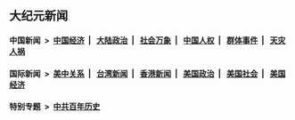## 大纪元新闻

#### 中国新闻 &nbsp;>&nbsp; [中国经济](indexes/ncid283/README.md?01100845) &nbsp;| &nbsp; [大陆政治](indexes/ncid277/README.md?01100845) &nbsp;| &nbsp; [社会万象](indexes/ncid282/README.md?01100845) &nbsp;| &nbsp; [中国人权](indexes/ncid278/README.md?01100845) &nbsp;| &nbsp; [群体事件](indexes/ncid279/README.md?01100845) &nbsp;| &nbsp; [天灾人祸](indexes/ncid280/README.md?01100845)

#### 国际新闻 &nbsp;>&nbsp; [美中关系](indexes/nf1412576/README.md?01100845) &nbsp;| &nbsp; [台湾新闻](indexes/ncid1349361/README.md?01100845) &nbsp;| &nbsp; [香港新闻](indexes/ncid1349362/README.md?01100845) &nbsp;| &nbsp; [美国政治](indexes/ncid1078159/README.md?01100845) &nbsp;| &nbsp; [美国社会](indexes/ncid1078160/README.md?01100845) &nbsp;| &nbsp; [美国经济](indexes/ncid1078158/README.md?01100845)

#### 特别专题 &nbsp;>&nbsp; [中共百年历史](https://github.com/epoch-news/epoch-special/blob/master/README.md?01100845)  
